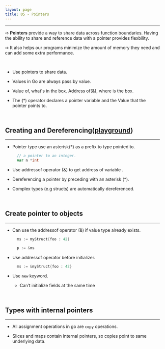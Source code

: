 ```yaml
---
layout: page
title: 05 - Pointers
---
```

***

➩ __Pointers__ provide a way to share data across function boundaries. Having the ability to share and reference data with a pointer provides flexbility.

➩ It also helps  our programs minimize the amount of memory they need and can add some extra performance.

&nbsp;

- Use pointers to share data.

- Values in Go are always pass by value.

- Value of, what's in the box. Address of(&), where is the box.

- The (*) operator declares a pointer variable and the Value that the pointer points to.

&nbsp;

## Creating and Dereferencing([playground](https://play.golang.org/p/DFEm_CRBDXF))
***

- Pointer type use an asterisk(*) as a prefix to type pointed to.

  ```go
    // a pointer to an integer.
    var n *int
  ```

- Use addressof operator (&) to get address of variable .

- Dereferencing a pointer by preceding with an asterisk (*).

- Complex types (e.g structs) are automatically dereferenced.

&nbsp;

## Create pointer to objects
***

- Can use the addressof operator (&) if value type already exists.

  ```go
    ms := myStruct{foo : 42}

    p := &ms
  ```

- Use addressof operator before initializer.

  ```go
    ms := &myStruct{foo : 42}
  ```

- Use `new` keyword.

  - Can’t initialize fields at the same time

&nbsp;

## Types with internal pointers
***

- All assignment operations in go are `copy` operations.

- Slices and maps contain internal pointers, so copies point to same underlying data.
